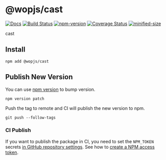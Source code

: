 # @wopjs/cast

[![Docs](https://img.shields.io/badge/Docs-read-%23fdf9f5)](https://wopjs.github.io/cast)
[![Build Status](https://github.com/wopjs/cast/actions/workflows/build.yml/badge.svg)](https://github.com/wopjs/cast/actions/workflows/build.yml)
[![npm-version](https://img.shields.io/npm/v/@wopjs/cast.svg)](https://www.npmjs.com/package/@wopjs/cast)
[![Coverage Status](https://img.shields.io/coverallsCoverage/github/wopjs/cast)](https://coveralls.io/github/wopjs/cast)
[![minified-size](https://img.shields.io/bundlephobia/minzip/@wopjs/cast)](https://bundlephobia.com/package/@wopjs/cast)

cast

## Install

```
npm add @wopjs/cast
```

## Publish New Version

You can use [npm version](https://docs.npmjs.com/cli/v10/commands/npm-version) to bump version.

```
npm version patch
```

Push the tag to remote and CI will publish the new version to npm.

```
git push --follow-tags
```

### CI Publish

If you want to publish the package in CI, you need to set the `NPM_TOKEN` secrets [in GitHub repository settings](https://docs.github.com/en/actions/security-for-github-actions/security-guides/using-secrets-in-github-actions#creating-secrets-for-a-repository). See how to [create a NPM access token](https://docs.npmjs.com/creating-and-viewing-access-tokens).
